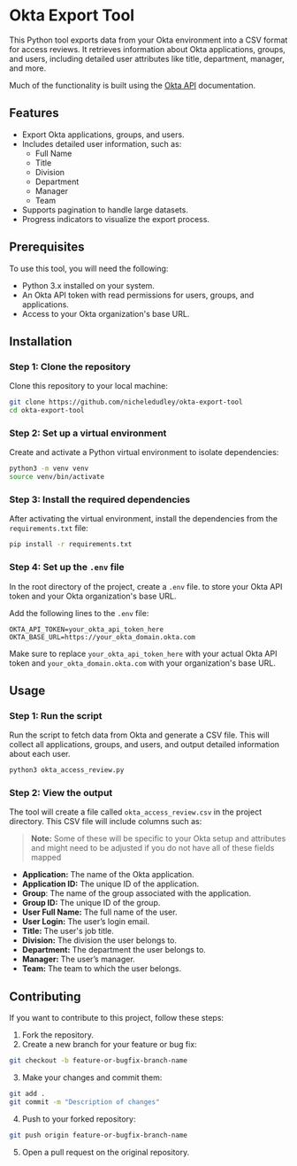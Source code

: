 # Okta Export Tool


This Python tool exports data from your Okta environment into a CSV format for access reviews. It retrieves information about Okta applications, groups, and users, including detailed user attributes like title, department, manager, and more.

Much of the functionality is built using the [Okta API](https://developer.okta.com/docs/api/) documentation.

## Features

- Export Okta applications, groups, and users.
- Includes detailed user information, such as:
  - Full Name
  - Title
  - Division
  - Department
  - Manager
  - Team
- Supports pagination to handle large datasets.
- Progress indicators to visualize the export process.

## Prerequisites

To use this tool, you will need the following:

- Python 3.x installed on your system.
- An Okta API token with read permissions for users, groups, and applications.
- Access to your Okta organization's base URL.

## Installation

### Step 1: Clone the repository

Clone this repository to your local machine:

```bash
git clone https://github.com/nicheledudley/okta-export-tool 
cd okta-export-tool
```

### Step 2: Set up a virtual environment
Create and activate a Python virtual environment to isolate dependencies:
```bash
python3 -m venv venv
source venv/bin/activate
```

### Step 3: Install the required dependencies
After activating the virtual environment, install the dependencies from the `requirements.txt` file:

```bash
pip install -r requirements.txt
```

### Step 4: Set up the `.env` file
In the root directory of the project, create a `.env` file. to store your Okta API token and your Okta organization's base URL.

Add the following lines to the `.env` file:

```
OKTA_API_TOKEN=your_okta_api_token_here
OKTA_BASE_URL=https://your_okta_domain.okta.com
```
Make sure to replace `your_okta_api_token_here` with your actual Okta API token and `your_okta_domain.okta.com` with your organization's base URL.

## Usage

### Step 1: Run the script
Run the script to fetch data from Okta and generate a CSV file. This will collect all applications, groups, and users, and output detailed information about each user.

```bash
python3 okta_access_review.py
```

### Step 2: View the output
The tool will create a file called `okta_access_review.csv` in the project directory. This CSV file will include columns such as:

> **Note:** Some of these will be specific to your Okta setup and attributes and might need to be adjusted if you do not have all of these fields mapped

- **Application:** The name of the Okta application.
- **Application ID:** The unique ID of the application.
- **Group**: The name of the group associated with the application.
- **Group ID:** The unique ID of the group.
- **User Full Name:** The full name of the user.
- **User Login:** The user’s login email.
- **Title:** The user's job title.
- **Division:** The division the user belongs to.
- **Department:** The department the user belongs to.
- **Manager:** The user’s manager.
- **Team:** The team to which the user belongs.

## Contributing
If you want to contribute to this project, follow these steps:

 1. Fork the repository.
 2. Create a new branch for your feature or bug fix:
```bash
git checkout -b feature-or-bugfix-branch-name
```
 3. Make your changes and commit them:
```bash
git add .
git commit -m "Description of changes"
```
 4. Push to your forked repository:
```bash
git push origin feature-or-bugfix-branch-name
```
 5. Open a pull request on the original repository.

